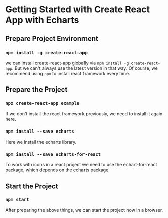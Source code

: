 # Getting Started with Create React App with Echarts

## Prepare Project Environment
### `npm install -g create-react-app`
we can install create-react-app globally via `npm install -g create-react-app`. But we can't always use the latest version in that way.
Of course, we recommend using `npx` to install react framework every time.

## Prepare the Project
### `npx create-react-app example`
If we don't install the react framework previously, we need to install it again here.

### `npm install --save echarts`
Here we install the echarts library.

### `npm install --save echarts-for-react`
To work with icons in a react project we need to use the echart-for-react package, which depends on the echarts package.

## Start the Project
### `npm start`
After preparing the above things, we can start the project now in a browser.
